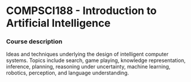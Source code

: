 # COMPSCI188 - Introduction to Artificial Intelligence

### Course description

Ideas and techniques underlying the design of intelligent computer systems. Topics include search, game playing, knowledge representation, inference, planning, reasoning under uncertainty, machine learning, robotics, perception, and language understanding.
